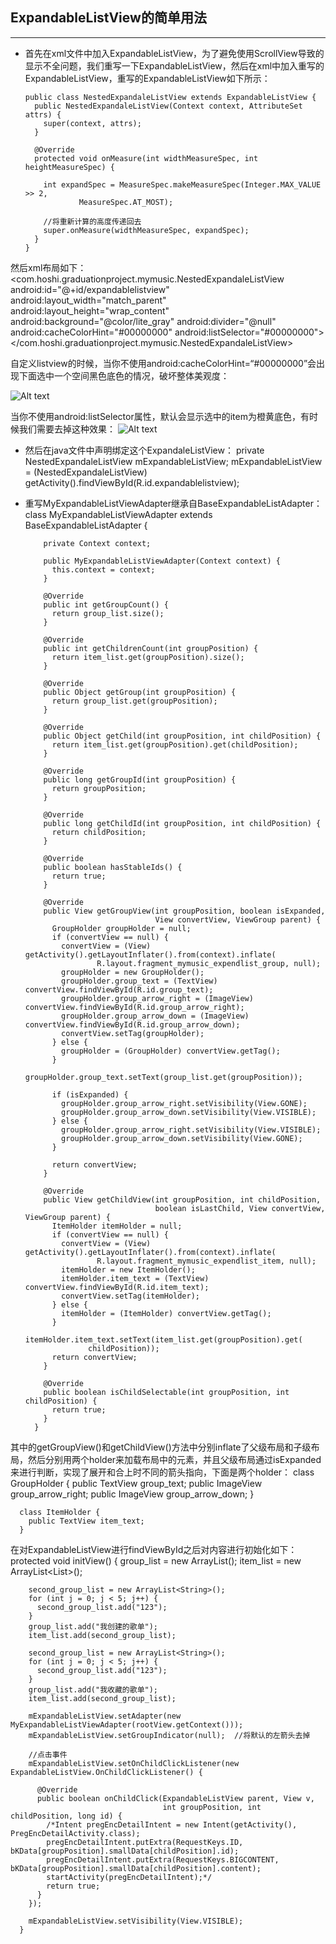 ## ExpandableListView的简单用法
***
* 首先在xml文件中加入ExpandableListView，为了避免使用ScrollView导致的显示不全问题，我们重写一下ExpandableListView，然后在xml中加入重写的ExpandableListView，重写的ExpandableListView如下所示：

      public class NestedExpandaleListView extends ExpandableListView {
        public NestedExpandaleListView(Context context, AttributeSet attrs) {
          super(context, attrs);
        }

        @Override
        protected void onMeasure(int widthMeasureSpec, int heightMeasureSpec) {

          int expandSpec = MeasureSpec.makeMeasureSpec(Integer.MAX_VALUE >> 2,
                  MeasureSpec.AT_MOST);

          //将重新计算的高度传递回去
          super.onMeasure(widthMeasureSpec, expandSpec);
        }
      }
然后xml布局如下：
      <com.hoshi.graduationproject.mymusic.NestedExpandaleListView
          android:id="@+id/expandablelistview"
          android:layout_width="match_parent"
          android:layout_height="wrap_content"
          android:background="@color/lite_gray"
          android:divider="@null"
          android:cacheColorHint="#00000000"
          android:listSelector="#00000000">
      </com.hoshi.graduationproject.mymusic.NestedExpandaleListView>

  自定义listview的时候，当你不使用android:cacheColorHint=“#00000000”会出现下面选中一个空间黑色底色的情况，破坏整体美观度：

  ![Alt text](http://ogtt75s5d.bkt.clouddn.com/ExpandableListView%E5%9B%BE%E7%89%871.jpg)

  当你不使用android:listSelector属性，默认会显示选中的item为橙黄底色，有时候我们需要去掉这种效果：
  ![Alt text](http://ogtt75s5d.bkt.clouddn.com/ExpandableListView%E5%9B%BE%E7%89%872.jpg)
* 然后在java文件中声明绑定这个ExpandaleListView：
      private NestedExpandaleListView mExpandableListView;
      mExpandableListView = (NestedExpandaleListView) getActivity().findViewById(R.id.expandablelistview);
* 重写MyExpandableListViewAdapter继承自BaseExpandableListAdapter：
      class MyExpandableListViewAdapter extends BaseExpandableListAdapter {

          private Context context;

          public MyExpandableListViewAdapter(Context context) {
            this.context = context;
          }

          @Override
          public int getGroupCount() {
            return group_list.size();
          }

          @Override
          public int getChildrenCount(int groupPosition) {
            return item_list.get(groupPosition).size();
          }

          @Override
          public Object getGroup(int groupPosition) {
            return group_list.get(groupPosition);
          }

          @Override
          public Object getChild(int groupPosition, int childPosition) {
            return item_list.get(groupPosition).get(childPosition);
          }

          @Override
          public long getGroupId(int groupPosition) {
            return groupPosition;
          }

          @Override
          public long getChildId(int groupPosition, int childPosition) {
            return childPosition;
          }

          @Override
          public boolean hasStableIds() {
            return true;
          }

          @Override
          public View getGroupView(int groupPosition, boolean isExpanded,
                                   View convertView, ViewGroup parent) {
            GroupHolder groupHolder = null;
            if (convertView == null) {
              convertView = (View) getActivity().getLayoutInflater().from(context).inflate(
                      R.layout.fragment_mymusic_expendlist_group, null);
              groupHolder = new GroupHolder();
              groupHolder.group_text = (TextView) convertView.findViewById(R.id.group_text);
              groupHolder.group_arrow_right = (ImageView) convertView.findViewById(R.id.group_arrow_right);
              groupHolder.group_arrow_down = (ImageView) convertView.findViewById(R.id.group_arrow_down);
              convertView.setTag(groupHolder);
            } else {
              groupHolder = (GroupHolder) convertView.getTag();
            }
            groupHolder.group_text.setText(group_list.get(groupPosition));

            if (isExpanded) {
              groupHolder.group_arrow_right.setVisibility(View.GONE);
              groupHolder.group_arrow_down.setVisibility(View.VISIBLE);
            } else {
              groupHolder.group_arrow_right.setVisibility(View.VISIBLE);
              groupHolder.group_arrow_down.setVisibility(View.GONE);
            }

            return convertView;
          }

          @Override
          public View getChildView(int groupPosition, int childPosition,
                                   boolean isLastChild, View convertView, ViewGroup parent) {
            ItemHolder itemHolder = null;
            if (convertView == null) {
              convertView = (View) getActivity().getLayoutInflater().from(context).inflate(
                      R.layout.fragment_mymusic_expendlist_item, null);
              itemHolder = new ItemHolder();
              itemHolder.item_text = (TextView) convertView.findViewById(R.id.item_text);
              convertView.setTag(itemHolder);
            } else {
              itemHolder = (ItemHolder) convertView.getTag();
            }
            itemHolder.item_text.setText(item_list.get(groupPosition).get(
                    childPosition));
            return convertView;
          }

          @Override
          public boolean isChildSelectable(int groupPosition, int childPosition) {
            return true;
          }
        }
其中的getGroupView()和getChildView()方法中分别inflate了父级布局和子级布局，然后分别用两个holder来加载布局中的元素，并且父级布局通过isExpanded来进行判断，实现了展开和合上时不同的箭头指向，下面是两个holder：
      class GroupHolder {
        public TextView group_text;
        public ImageView group_arrow_right;
        public ImageView group_arrow_down;
      }

      class ItemHolder {
        public TextView item_text;
      }
在对ExpandableListView进行findViewById之后对内容进行初始化如下：
      protected void initView() {
        group_list = new ArrayList<String>();
        item_list = new ArrayList<List<String>>();

        second_group_list = new ArrayList<String>();
        for (int j = 0; j < 5; j++) {
          second_group_list.add("123");
        }
        group_list.add("我创建的歌单");
        item_list.add(second_group_list);

        second_group_list = new ArrayList<String>();
        for (int j = 0; j < 5; j++) {
          second_group_list.add("123");
        }
        group_list.add("我收藏的歌单");
        item_list.add(second_group_list);

        mExpandableListView.setAdapter(new MyExpandableListViewAdapter(rootView.getContext()));
        mExpandableListView.setGroupIndicator(null);  //将默认的左箭头去掉

        //点击事件
        mExpandableListView.setOnChildClickListener(new ExpandableListView.OnChildClickListener() {

          @Override
          public boolean onChildClick(ExpandableListView parent, View v,
                                      int groupPosition, int childPosition, long id) {
            /*Intent pregEncDetailIntent = new Intent(getActivity(), PregEncDetailActivity.class);
            pregEncDetailIntent.putExtra(RequestKeys.ID, bKData[groupPosition].smallData[childPosition].id);
            pregEncDetailIntent.putExtra(RequestKeys.BIGCONTENT, bKData[groupPosition].smallData[childPosition].content);
            startActivity(pregEncDetailIntent);*/
            return true;
          }
        });

        mExpandableListView.setVisibility(View.VISIBLE);
      }
